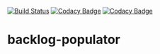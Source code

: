 [![Build Status](https://travis-ci.org/EBI-Metagenomics/backlog-populator.svg?branch=master)](https://travis-ci.org/EBI-Metagenomics/backlog-populator)
[![Codacy Badge](https://api.codacy.com/project/badge/Grade/8493fd42da904eb9a726210e3e325868)](https://www.codacy.com/app/mb1069/backlog-populator?utm_source=github.com&amp;utm_medium=referral&amp;utm_content=EBI-Metagenomics/backlog-populator&amp;utm_campaign=Badge_Grade)
[![Codacy Badge](https://api.codacy.com/project/badge/Coverage/8493fd42da904eb9a726210e3e325868)](https://www.codacy.com/app/mb1069/backlog-populator?utm_source=github.com&amp;utm_medium=referral&amp;utm_content=EBI-Metagenomics/backlog-populator&amp;utm_campaign=Badge_Coverage)
# backlog-populator